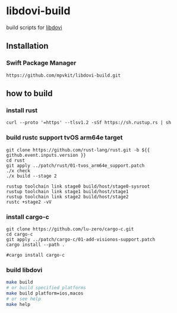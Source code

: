 # libdovi-build

build scripts for [libdovi](https://github.com/quietvoid/dovi_tool)

## Installation

### Swift Package Manager

```
https://github.com/mpvkit/libdovi-build.git
```

## how to build

### install rust

```
curl --proto '=https' --tlsv1.2 -sSf https://sh.rustup.rs | sh
```

### build rustc support tvOS arm64e target

```
git clone https://github.com/rust-lang/rust.git -b ${{ github.event.inputs.version }}
cd rust
git apply ../patch/rust/01-tvos_arm64e_support.patch
./x check
./x build --stage 2

rustup toolchain link stage0 build/host/stage0-sysroot
rustup toolchain link stage1 build/host/stage1
rustup toolchain link stage2 build/host/stage2
rustc +stage2 -vV
```


### install cargo-c

```
git clone https://github.com/lu-zero/cargo-c.git
cd cargo-c
git apply ../patch/cargo-c/01-add-visionos-support.patch
cargo install --path .

#cargo install cargo-c
```

### build libdovi

```bash
make build
# or build specified platforms 
make build platform=ios,macos
# or see help
make help
```
